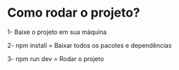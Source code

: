 <h1>Como rodar o projeto?</h1>

<p>1- Baixe o projeto em sua máquina</p>
<p>2- npm install = Baixar todos os pacotes e dependências </p>
<p>3- npm run dev = Rodar o projeto</p>
